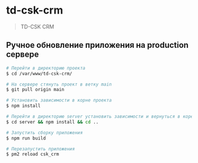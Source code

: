# td-csk-crm

> TD-CSK CRM

## Ручное обновление приложения на production сервере

```bash
# Перейти в директорию проекта
$ cd /var/www/td-csk-crm/

# На сервере стянуть проект в ветку main
$ git pull origin main

# Установить зависимости в корне проекта 
$ npm install

# Перейти в директорию server установить зависимости и вернуться в корень проекта 
$ cd server && npm install && cd ..

# Запустить сборку приложения 
$ npm run build

# Перезапустить приложения
$ pm2 reload csk_crm
```

